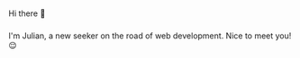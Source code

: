### 
Hi there 👋
###
I'm Julian, a new seeker on the road of web development.
Nice to meet you!😌
###
<!-- 
Edited
-->
